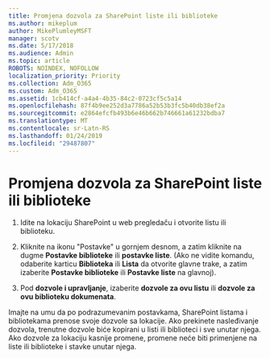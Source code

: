 ```yaml
---
title: Promjena dozvola za SharePoint liste ili biblioteke
ms.author: mikeplum
author: MikePlumleyMSFT
manager: scotv
ms.date: 5/17/2018
ms.audience: Admin
ms.topic: article
ROBOTS: NOINDEX, NOFOLLOW
localization_priority: Priority
ms.collection: Adm_O365
ms.custom: Adm_O365
ms.assetid: 1cb414cf-a4a4-4b35-84c2-0723cf5c5a14
ms.openlocfilehash: 87f4b9ee252d3a7786a52b53b3fc5b40db38ef2a
ms.sourcegitcommit: e2864efcfb493b6e46b662b746661a61232bdba7
ms.translationtype: MT
ms.contentlocale: sr-Latn-RS
ms.lasthandoff: 01/24/2019
ms.locfileid: "29487807"
---
```

# <a name="change-permissions-for-a-sharepoint-list-or-library"></a>Promjena dozvola za SharePoint liste ili biblioteke

1. Idite na lokaciju SharePoint u web pregledaču i otvorite listu ili biblioteku.
    
2. Kliknite na ikonu "Postavke" u gornjem desnom, a zatim kliknite na dugme **Postavke biblioteke** ili **postavke liste**. (Ako ne vidite komandu, odaberite karticu **Biblioteka** ili **Lista** da otvorite glavne trake, a zatim izaberite **Postavke biblioteke** ili **Postavke liste** na glavnoj). 
    
3. Pod **dozvole i upravljanje**, izaberite **dozvole za ovu listu** ili **dozvole za ovu biblioteku dokumenata**.
    
Imajte na umu da po podrazumevanim postavkama, SharePoint listama i bibliotekama prenose svoje dozvole sa lokacije. Ako prekinete nasleđivanje dozvola, trenutne dozvole biće kopirani u listi ili biblioteci i sve unutar njega. Ako dozvole za lokaciju kasnije promene, promene neće biti primenjene na liste ili biblioteke i stavke unutar njega.
  

